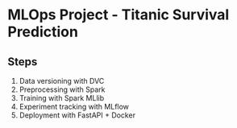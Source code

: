 # MLOps Project - Titanic Survival Prediction

## Steps
1. Data versioning with DVC
2. Preprocessing with Spark
3. Training with Spark MLlib
4. Experiment tracking with MLflow
5. Deployment with FastAPI + Docker
